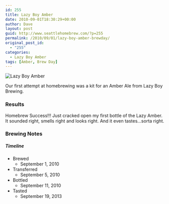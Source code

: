 ```yaml
---
id: 255
title: Lazy Boy Amber
date: 2010-09-01T18:30:29+00:00
author: Dave
layout: post
guid: http://www.seattlehomebrew.com/?p=255
permalink: /2010/09/01/lazy-boy-amber-brewday/
original_post_id:
  - "255"
categories:
  - Lazy Boy Amber
tags: [Amber, Brew Day]
---
```

<img src="http://farm5.static.flickr.com/4113/5006018504_e9a1bd907d.jpg" alt="Lazy Boy Amber" class="aligncenter" />

Our first attempt at homebrewing was a kit for an Amber Ale from Lazy Boy Brewing.

<!--more-->

### Results

Homebrew Success!!! Just cracked open my first bottle of the Lazy Amber. It sounded right, smells right and looks right. And it even tastes...sorta right.

### Brewing Notes

##### Timeline

  * Brewed 
      * September 1, 2010
  * Transferred 
      * September 5, 2010
  * Bottled 
      * September 11, 2010
  * Tasted 
      * September 19, 2013
